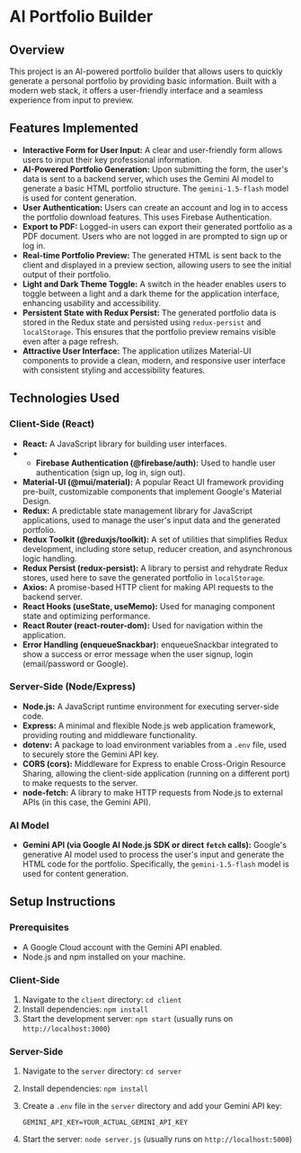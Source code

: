# AI Portfolio Builder

## Overview

This project is an AI-powered portfolio builder that allows users to quickly generate a personal portfolio by providing basic information. Built with a modern web stack, it offers a user-friendly interface and a seamless experience from input to preview.

## Features Implemented

* **Interactive Form for User Input:** A clear and user-friendly form allows users to input their key professional information.
* **AI-Powered Portfolio Generation:** Upon submitting the form, the user's data is sent to a backend server, which uses the Gemini AI model to generate a basic HTML portfolio structure.  The `gemini-1.5-flash` model is used for content generation.
* **User Authentication:** Users can create an account and log in to access the portfolio download features.  This uses Firebase Authentication.
* **Export to PDF:** Logged-in users can export their generated portfolio as a PDF document.  Users who are not logged in are prompted to sign up or log in.
* **Real-time Portfolio Preview:** The generated HTML is sent back to the client and displayed in a preview section, allowing users to see the initial output of their portfolio.
* **Light and Dark Theme Toggle:** A switch in the header enables users to toggle between a light and a dark theme for the application interface, enhancing usability and accessibility.
* **Persistent State with Redux Persist:** The generated portfolio data is stored in the Redux state and persisted using `redux-persist` and `localStorage`. This ensures that the portfolio preview remains visible even after a page refresh.
* **Attractive User Interface:** The application utilizes Material-UI components to provide a clean, modern, and responsive user interface with consistent styling and accessibility features.

## Technologies Used

### Client-Side (React)

* **React:** A JavaScript library for building user interfaces.
* * **Firebase Authentication (@firebase/auth):** Used to handle user authentication (sign up, log in, sign out).
* **Material-UI (@mui/material):** A popular React UI framework providing pre-built, customizable components that implement Google's Material Design.
* **Redux:** A predictable state management library for JavaScript applications, used to manage the user's input data and the generated portfolio.
* **Redux Toolkit (@reduxjs/toolkit):** A set of utilities that simplifies Redux development, including store setup, reducer creation, and asynchronous logic handling.
* **Redux Persist (redux-persist):** A library to persist and rehydrate Redux stores, used here to save the generated portfolio in `localStorage`.
* **Axios:** A promise-based HTTP client for making API requests to the backend server.
* **React Hooks (useState, useMemo):** Used for managing component state and optimizing performance.
* **React Router (react-router-dom):** Used for navigation within the application.
* **Error Handling (enqueueSnackbar):** enqueueSnackbar integrated to show a success or error message when the user signup, login (email/password or Google).

### Server-Side (Node/Express)

* **Node.js:** A JavaScript runtime environment for executing server-side code.
* **Express:** A minimal and flexible Node.js web application framework, providing routing and middleware functionality.
* **dotenv:** A package to load environment variables from a `.env` file, used to securely store the Gemini API key.
* **CORS (cors):** Middleware for Express to enable Cross-Origin Resource Sharing, allowing the client-side application (running on a different port) to make requests to the server.
* **node-fetch:** A library to make HTTP requests from Node.js to external APIs (in this case, the Gemini API).

### AI Model

* **Gemini API (via Google AI Node.js SDK or direct `fetch` calls):** Google's generative AI model used to process the user's input and generate the HTML code for the portfolio. Specifically, the `gemini-1.5-flash` model is used for content generation.

## Setup Instructions

### Prerequisites

* A Google Cloud account with the Gemini API enabled.
* Node.js and npm installed on your machine.

### Client-Side

1.  Navigate to the `client` directory: `cd client`
2.  Install dependencies: `npm install`
3.  Start the development server: `npm start` (usually runs on `http://localhost:3000`)

### Server-Side

1.  Navigate to the `server` directory: `cd server`
2.  Install dependencies: `npm install`
3.  Create a `.env` file in the `server` directory and add your Gemini API key:

    ```
    GEMINI_API_KEY=YOUR_ACTUAL_GEMINI_API_KEY
    ```
4.  Start the server: `node server.js` (usually runs on `http://localhost:5000`)
